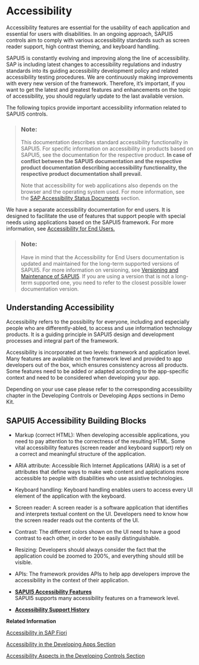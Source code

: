 <!-- loio322f55d0cf1e4b459cc1911c899b7a5f -->

# Accessibility

Accessibility features are essential for the usability of each application and essential for users with disabilities. In an ongoing approach, SAPUI5 controls aim to comply with various accessibility standards such as screen reader support, high contrast theming, and keyboard handling.

SAPUI5 is constantly evolving and improving along the line of accessibility. SAP is including latest changes to accessibility regulations and industry standards into its guiding accessibility development policy and related accessibility testing procedures. We are continuously making improvements with every new version of the framework. Therefore, it’s important, if you want to get the latest and greatest features and enhancements on the topic of accessibility, you should regularly update to the last available version.

The following topics provide important accessibility information related to SAPUI5 controls.

> ### Note:  
> This documentation describes standard accessibility functionality in SAPUI5. For specific information on accessibility in products based on SAPUI5, see the documentation for the respective product. **In case of conflict between the SAPUI5 documentation and the respective product documentation describing accessibility functionality, the respective product documentation shall prevail.** 
> 
> Note that accessibility for web applications also depends on the browser and the operating system used. For more information, see the [SAP Accessibility Status Documents](https://www.sap.com/about/company/diversity/accessibility.html#product-information) section.

We have a separate accessibility documentation for end users. It is designed to facilitate the use of features that support people with special needs using applications based on the SAPUI5 framework. For more information, see [Accessibility for End Users.](https://help.sap.com/viewer/bc5a64aac808463baa95b4230f221716/latest/en-US) 

> ### Note:  
> Have in mind that the Accessibility for End Users documentation is updated and maintained for the long-term supported versions of SAPUI5. For more information on versioning, see [Versioning and Maintenance of SAPUI5](../02_Read-Me-First/versioning-and-maintenance-of-sapui5-91f0214.md). If you are using a version that is not a long-term supported one, you need to refer to the closest possible lower documentation version.



<a name="loio322f55d0cf1e4b459cc1911c899b7a5f__section_q4h_rvw_3sb"/>

## Understanding Accessibility

Accessibility refers to the possibility for everyone, including and especially people who are differently-abled, to access and use information technology products. It is a guiding principle in SAPUI5 design and development processes and integral part of the framework.

Accessibility is incorporated at two levels: framework and application level. Many features are available on the framework level and provided to app developers out of the box, which ensures consistency across all products. Some features need to be added or adapted according to the app-specific context and need to be considered when developing your app.

Depending on your use case please refer to the corresponding accessibility chapter in the Developing Controls or Developing Apps sections in Demo Kit.



<a name="loio322f55d0cf1e4b459cc1911c899b7a5f__section_mfg_vvw_3sb"/>

## SAPUI5 Accessibility Building Blocks

-   Markup \(correct HTML\): When developing accessible applications, you need to pay attention to the correctness of the resulting HTML. Some vital accessibility features \(screen reader and keyboard support\) rely on a correct and meaningful structure of the application.

-   ARIA attribute: Accessible Rich Internet Applications \(ARIA\) is a set of attributes that define ways to make web content and applications more accessible to people with disabilities who use assistive technologies.
-   Keyboard handling: Keyboard handling enables users to access every UI element of the application with the keyboard.
-   Screen reader: A screen reader is a software application that identifies and interprets textual content on the UI. Developers need to know how the screen reader reads out the contents of the UI.
-   Contrast: The different colors shown on the UI need to have a good contrast to each other, in order to be easily distinguishable.
-   Resizing: Developers should always consider the fact that the application could be zoomed to 200%, and everything should still be visible.
-   APIs: The framework provides APIs to help app developers improve the accessibility in the context of their application.

-   **[SAPUI5 Accessibility Features](sapui5-accessibility-features-7048ca9.md "SAPUI5 supports many
		accessibility features on a framework level.")**  
SAPUI5 supports many accessibility features on a framework level.
-   **[Accessibility Support History](accessibility-support-history-accd68a.md "")**  


**Related Information**  


[Accessibility in SAP Fiori](https://ux.wdf.sap.corp/fiori-design-web/accessibility-in-sap-fiori/ "Accessibility in SAP Fiori")

[Accessibility in the Developing Apps Section](../05_Developing_Apps/accessibility-03b914b.md "Accessibility in the Developing Apps Section")

[Accessibility Aspects in the Developing Controls Section](../09_Developing_Controls/accessibility-aspects-694b356.md "Accessibility Aspects in the Developing Controls Section")

